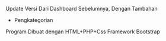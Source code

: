 Update Versi Dari Dashboard Sebelumnya, Dengan Tambahan

- Pengkategorian

Program Dibuat dengan HTML+PHP+Css Framework Bootstrap
